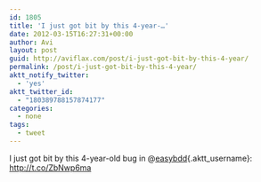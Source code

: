 ```yaml
---
id: 1805
title: 'I just got bit by this 4-year-…'
date: 2012-03-15T16:27:31+00:00
author: Avi
layout: post
guid: http://aviflax.com/post/i-just-got-bit-by-this-4-year/
permalink: /post/i-just-got-bit-by-this-4-year/
aktt_notify_twitter:
  - 'yes'
aktt_twitter_id:
  - "180389788157874177"
categories:
  - none
tags:
  - tweet
---
```

I just got bit by this 4-year-old bug in @[easybdd](http://twitter.com/easybdd){.aktt_username}: <a href="http://t.co/ZbNwp6ma" rel="nofollow">http://t.co/ZbNwp6ma</a>